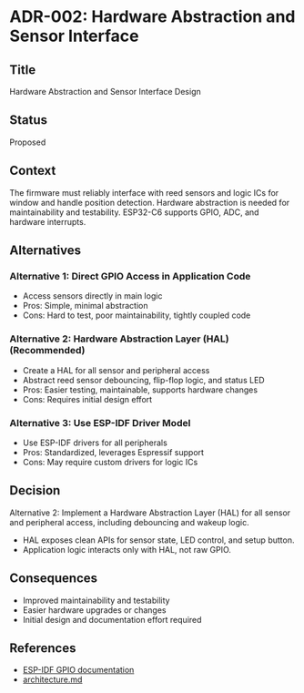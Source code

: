 # ADR-002: Hardware Abstraction and Sensor Interface

## Title
Hardware Abstraction and Sensor Interface Design

## Status
Proposed

## Context
The firmware must reliably interface with reed sensors and logic ICs for window and handle position detection. Hardware abstraction is needed for maintainability and testability. ESP32-C6 supports GPIO, ADC, and hardware interrupts.

## Alternatives
### Alternative 1: Direct GPIO Access in Application Code
- Access sensors directly in main logic
- Pros: Simple, minimal abstraction
- Cons: Hard to test, poor maintainability, tightly coupled code

### Alternative 2: Hardware Abstraction Layer (HAL) (Recommended)
- Create a HAL for all sensor and peripheral access
- Abstract reed sensor debouncing, flip-flop logic, and status LED
- Pros: Easier testing, maintainable, supports hardware changes
- Cons: Requires initial design effort

### Alternative 3: Use ESP-IDF Driver Model
- Use ESP-IDF drivers for all peripherals
- Pros: Standardized, leverages Espressif support
- Cons: May require custom drivers for logic ICs

## Decision
Alternative 2: Implement a Hardware Abstraction Layer (HAL) for all sensor and peripheral access, including debouncing and wakeup logic.
- HAL exposes clean APIs for sensor state, LED control, and setup button.
- Application logic interacts only with HAL, not raw GPIO.

## Consequences
- Improved maintainability and testability
- Easier hardware upgrades or changes
- Initial design and documentation effort required

## References
- [ESP-IDF GPIO documentation](https://docs.espressif.com/projects/esp-idf/en/latest/esp32/api-reference/peripherals/gpio.html)
- [architecture.md](../../architecture.md)
